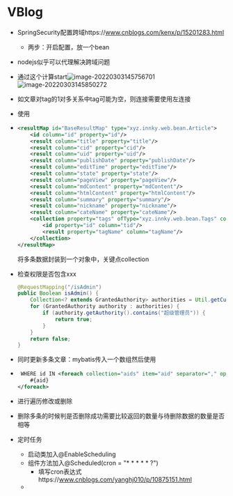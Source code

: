 # VBlog

+ SpringSecurity配置跨域https://www.cnblogs.com/kenx/p/15201283.html
  + 两步：开启配置，放一个bean
  
+ nodejs似乎可以代理解决跨域问题

+ 通过这个计算start![image-20220303145756701](https://cdn.jsdelivr.net/gh/innnky/images@master/uPic/image-20220303145756701.png)![image-20220303145850272](https://cdn.jsdelivr.net/gh/innnky/images@master/uPic/image-20220303145850272.png)

+ 如文章对tag的1对多关系中tag可能为空，则连接需要使用左连接

+ 使用

+ ```xml
  <resultMap id="BaseResultMap" type="xyz.innky.web.bean.Article">
      <id column="id" property="id"/>
      <result column="title" property="title"/>
      <result column="cid" property="cid"/>
      <result column="uid" property="uid"/>
      <result column="publishDate" property="publishDate"/>
      <result column="editTime" property="editTime"/>
      <result column="state" property="state"/>
      <result column="pageView" property="pageView"/>
      <result column="mdContent" property="mdContent"/>
      <result column="htmlContent" property="htmlContent"/>
      <result column="summary" property="summary"/>
      <result column="nickname" property="nickname"/>
      <result column="cateName" property="cateName"/>
      <collection property="tags" ofType="xyz.innky.web.bean.Tags" column="tagName">
          <id property="id" column="tid"/>
          <result property="tagName" column="tagName"/>
      </collection>
  </resultMap>
  ```

  将多条数据封装到一个对象中，关键点collection

+ 检查权限是否包含xxx

  ```java
  @RequestMapping("/isAdmin")
  public Boolean isAdmin() {
      Collection<? extends GrantedAuthority> authorities = Util.getCurrentUser().getAuthorities();
      for (GrantedAuthority authority : authorities) {
          if (authority.getAuthority().contains("超级管理员")) {
              return true;
          }
      }
      return false;
  }
  ```

+ 同时更新多条文章：mybatis传入一个数组然后使用

+ ```xml
   WHERE id IN <foreach collection="aids" item="aid" separator="," open="(" close=")">
      #{aid}
  </foreach>
  ```

+ 进行遍历修改或删除

+ 删除多条的时候判是否删除成功需要比较返回的数量与待删除数据的数量是否相等

+ 定时任务

   + 启动类加入@EnableScheduling
   + 组件方法加入@Scheduled(cron = "* * * * * ?")
      + 填写cron表达式https://www.cnblogs.com/yanghj010/p/10875151.html
   + 